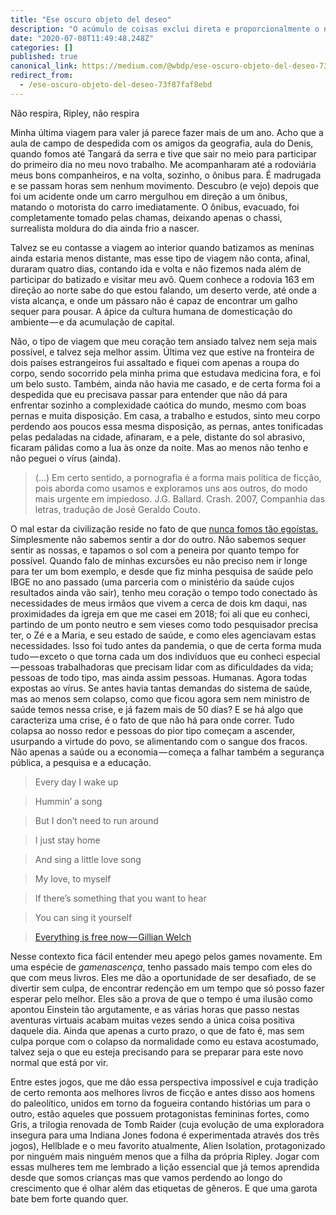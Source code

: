```yaml
---
title: "Ese oscuro objeto del deseo"
description: "O acúmulo de coisas exclui direta e proporcionalmente o nosso acúmulo de possibilidades —  mas e o Desejo, como é que fica?"
date: "2020-07-08T11:49:48.248Z"
categories: []
published: true
canonical_link: https://medium.com/@wbdp/ese-oscuro-objeto-del-deseo-73f87faf8ebd
redirect_from:
  - /ese-oscuro-objeto-del-deseo-73f87faf8ebd
---
```


Não respira, Ripley, não respira

Minha última viagem para valer já parece fazer mais de um ano. Acho que a aula de campo de despedida com os amigos da geografia, aula do Denis, quando fomos até Tangará da serra e tive que sair no meio para participar do primeiro dia no meu novo trabalho. Me acompanharam até a rodoviária meus bons companheiros, e na volta, sozinho, o ônibus para. É madrugada e se passam horas sem nenhum movimento. Descubro (e vejo) depois que foi um acidente onde um carro mergulhou em direção a um ônibus, matando o motorista do carro imediatamente. O ônibus, evacuado, foi completamente tomado pelas chamas, deixando apenas o chassi, surrealista moldura do dia ainda frio a nascer.

Talvez se eu contasse a viagem ao interior quando batizamos as meninas ainda estaria menos distante, mas esse tipo de viagem não conta, afinal, duraram quatro dias, contando ida e volta e não fizemos nada além de participar do batizado e visitar meu avô. Quem conhece a rodovia 163 em direção ao norte sabe do que estou falando, um deserto verde, até onde a vista alcança, e onde um pássaro não é capaz de encontrar um galho sequer para pousar. A ápice da cultura humana de domesticação do ambiente — e da acumulação de capital.

Não, o tipo de viagem que meu coração tem ansiado talvez nem seja mais possível, e talvez seja melhor assim. Última vez que estive na fronteira de dois países estrangeiros fui assaltado e fiquei com apenas a roupa do corpo, sendo socorrido pela minha prima que estudava medicina fora, e foi um belo susto. Também, ainda não havia me casado, e de certa forma foi a despedida que eu precisava passar para entender que não dá para enfrentar sozinho a complexidade caótica do mundo, mesmo com boas pernas e muita disposição. Em casa, a trabalho e estudos, sinto meu corpo perdendo aos poucos essa mesma disposição, as pernas, antes tonificadas pelas pedaladas na cidade, afinaram, e a pele, distante do sol abrasivo, ficaram pálidas como a lua às onze da noite. Mas ao menos não tenho e não peguei o vírus (ainda).

> (…) Em certo sentido, a pornografia é a forma mais política de ficção, pois aborda como usamos e exploramos uns aos outros, do modo mais urgente em impiedoso. J.G. Ballard. Crash. 2007, Companhia das letras, tradução de José Geraldo Couto.

O mal estar da civilização reside no fato de que [nunca fomos tão egoístas.](https://g1.globo.com/podcast/o-assunto/noticia/2020/07/07/o-assunto-225-bares-lotados-descaso-na-saida-da-quarentena.ghtml) Simplesmente não sabemos sentir a dor do outro. Não sabemos sequer sentir as nossas, e tapamos o sol com a peneira por quanto tempo for possível. Quando falo de minhas excursões eu não preciso nem ir longe para ter um bom exemplo, e desde que fiz minha pesquisa de saúde pelo IBGE no ano passado (uma parceria com o ministério da saúde cujos resultados ainda vão sair), tenho meu coração o tempo todo conectado às necessidades de meus irmãos que vivem a cerca de dois km daqui, nas proximidades da igreja em que me casei em 2018; foi ali que eu conheci, partindo de um ponto neutro e sem vieses como todo pesquisador precisa ter, o Zé e a Maria, e seu estado de saúde, e como eles agenciavam estas necessidades. Isso foi tudo antes da pandemia, o que de certa forma muda tudo — exceto o que torna cada um dos indivíduos que eu conheci especial — pessoas trabalhadoras que precisam lidar com as dificuldades da vida; pessoas de todo tipo, mas ainda assim pessoas. Humanas. Agora todas expostas ao vírus. Se antes havia tantas demandas do sistema de saúde, mas ao menos sem colapso, como que ficou agora sem nem ministro de saúde temos nessa crise, e já fazem mais de 50 dias? E se há algo que caracteriza uma crise, é o fato de que não há para onde correr. Tudo colapsa ao nosso redor e pessoas do pior tipo começam a ascender, usurpando a virtude do povo, se alimentando com o sangue dos fracos. Não apenas a saúde ou a economia — começa a falhar também a segurança pública, a pesquisa e a educação.

> Every day I wake up

> Hummin’ a song

> But I don’t need to run around

> I just stay home

> And sing a little love song

> My love, to myself

> If there’s something that you want to hear

> You can sing it yourself

> [Everything is free now — Gillian Welch](https://www.youtube.com/watch?v=wFle2YoQwWg)

Nesse contexto fica fácil entender meu apego pelos games novamente. Em uma espécie de _gamenascença_, tenho passado mais tempo com eles do que com meus livros. Eles me dão a oportunidade de ser desafiado, de se divertir sem culpa, de encontrar redenção em um tempo que só posso fazer esperar pelo melhor. Eles são a prova de que o tempo é uma ilusão como apontou Einstein tão argutamente, e as várias horas que passo nestas aventuras virtuais acabam muitas vezes sendo a única coisa positiva daquele dia. Ainda que apenas a curto prazo, o que de fato é, mas sem culpa porque com o colapso da normalidade como eu estava acostumado, talvez seja o que eu esteja precisando para se preparar para este novo normal que está por vir.

Entre estes jogos, que me dão essa perspectiva impossível e cuja tradição de certo remonta aos melhores livros de ficção e antes disso aos homens do paleolítico, unidos em torno da fogueira contando histórias um para o outro, estão aqueles que possuem protagonistas femininas fortes, como Gris, a trilogia renovada de Tomb Raider (cuja evolução de uma exploradora insegura para uma Indiana Jones fodona é experimentada através dos três jogos), Hellblade e o meu favorito atualmente, Alien Isolation, protagonizado por ninguém mais ninguém menos que a filha da própria Ripley. Jogar com essas mulheres tem me lembrado a lição essencial que já temos aprendida desde que somos crianças mas que vamos perdendo ao longo do crescimento que é olhar além das etiquetas de gêneros. E que uma garota bate bem forte quando quer.
